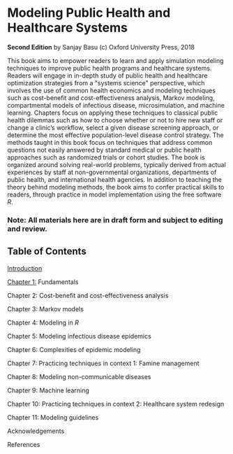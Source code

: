 # Modeling Public Health and Healthcare Systems
**Second Edition**
by Sanjay Basu
(c) Oxford University Press, 2018

This book aims to empower readers to learn and apply simulation modeling techniques to improve public health programs and healthcare systems. Readers will engage in in-depth study of public health and healthcare optimization strategies from a "systems science" perspective, which involves the use of common health economics and modeling techniques such as cost-benefit and cost-effectiveness analysis, Markov modeling, compartmental models of infectious disease, microsimulation, and machine learning. Chapters focus on applying these techniques to classical public health dilemmas such as how to choose whether or not to hire new staff or change a clinic’s workflow, select a given disease screening approach, or determine the most effective population-level disease control strategy. The methods taught in this book focus on techniques that address common questions not easily answered by standard medical or public health approaches such as randomized trials or cohort studies. The book is organized around solving real-world problems, typically derived from actual experiences by staff at non-governmental organizations, departments of public health, and international health agencies. In addition to teaching the theory behind modeling methods, the book aims to confer practical skills to readers, through practice in model implementation using the free software *R*.

### Note: All materials here are in draft form and subject to editing and review.

## Table of Contents

[Introduction](https://github.com/sanjaybasu/modelinghealthsystems/blob/master/secondedition/pdfs/00_Basu_Introduction.pdf)

[Chapter 1:]() Fundamentals

Chapter 2: Cost-benefit and cost-effectiveness analysis

Chapter 3: Markov models

Chapter 4: Modeling in *R*

Chapter 5: Modeling infectious disease epidemics

Chapter 6: Complexities of epidemic modeling

Chapter 7: Practicing techniques in context 1: Famine management

Chapter 8: Modeling non-communicable diseases

Chapter 9: Machine learning

Chapter 10: Practicing techniques in context 2: Healthcare system redesign

Chapter 11: Modeling guidelines

Acknowledgements

References
